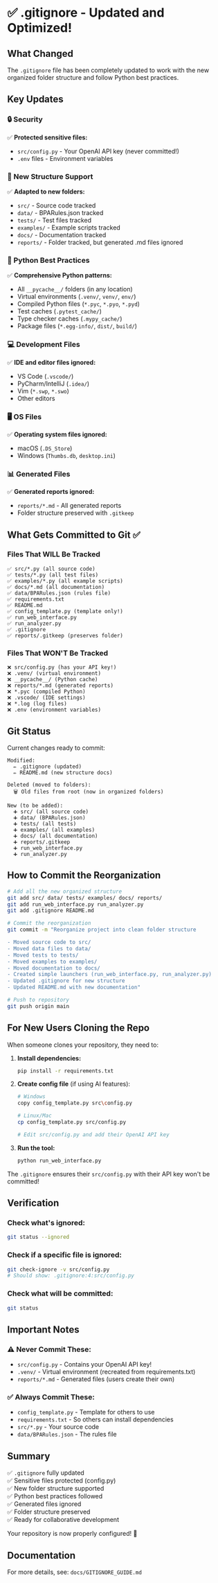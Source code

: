 # ✅ .gitignore - Updated and Optimized!

## What Changed

The `.gitignore` file has been completely updated to work with the new organized folder structure and follow Python best practices.

## Key Updates

### 🔒 Security
✅ **Protected sensitive files:**
- `src/config.py` - Your OpenAI API key (never committed!)
- `.env` files - Environment variables

### 📁 New Structure Support
✅ **Adapted to new folders:**
- `src/` - Source code tracked
- `data/` - BPARules.json tracked
- `tests/` - Test files tracked
- `examples/` - Example scripts tracked
- `docs/` - Documentation tracked
- `reports/` - Folder tracked, but generated .md files ignored

### 🐍 Python Best Practices
✅ **Comprehensive Python patterns:**
- All `__pycache__/` folders (in any location)
- Virtual environments (`.venv/`, `venv/`, `env/`)
- Compiled Python files (`*.pyc`, `*.pyo`, `*.pyd`)
- Test caches (`.pytest_cache/`)
- Type checker caches (`.mypy_cache/`)
- Package files (`*.egg-info/`, `dist/`, `build/`)

### 💻 Development Files
✅ **IDE and editor files ignored:**
- VS Code (`.vscode/`)
- PyCharm/IntelliJ (`.idea/`)
- Vim (`*.swp`, `*.swo`)
- Other editors

### 🖥️ OS Files
✅ **Operating system files ignored:**
- macOS (`.DS_Store`)
- Windows (`Thumbs.db`, `desktop.ini`)

### 📊 Generated Files
✅ **Generated reports ignored:**
- `reports/*.md` - All generated reports
- Folder structure preserved with `.gitkeep`

## What Gets Committed to Git ✅

### Files That WILL Be Tracked
```
✅ src/*.py (all source code)
✅ tests/*.py (all test files)
✅ examples/*.py (all example scripts)
✅ docs/*.md (all documentation)
✅ data/BPARules.json (rules file)
✅ requirements.txt
✅ README.md
✅ config_template.py (template only!)
✅ run_web_interface.py
✅ run_analyzer.py
✅ .gitignore
✅ reports/.gitkeep (preserves folder)
```

### Files That WON'T Be Tracked
```
❌ src/config.py (has your API key!)
❌ .venv/ (virtual environment)
❌ __pycache__/ (Python cache)
❌ reports/*.md (generated reports)
❌ *.pyc (compiled Python)
❌ .vscode/ (IDE settings)
❌ *.log (log files)
❌ .env (environment variables)
```

## Git Status

Current changes ready to commit:

```
Modified:
  ✏️ .gitignore (updated)
  ✏️ README.md (new structure docs)

Deleted (moved to folders):
  🗑️ Old files from root (now in organized folders)

New (to be added):
  ➕ src/ (all source code)
  ➕ data/ (BPARules.json)
  ➕ tests/ (all tests)
  ➕ examples/ (all examples)
  ➕ docs/ (all documentation)
  ➕ reports/.gitkeep
  ➕ run_web_interface.py
  ➕ run_analyzer.py
```

## How to Commit the Reorganization

```bash
# Add all the new organized structure
git add src/ data/ tests/ examples/ docs/ reports/
git add run_web_interface.py run_analyzer.py
git add .gitignore README.md

# Commit the reorganization
git commit -m "Reorganize project into clean folder structure

- Moved source code to src/
- Moved data files to data/
- Moved tests to tests/
- Moved examples to examples/
- Moved documentation to docs/
- Created simple launchers (run_web_interface.py, run_analyzer.py)
- Updated .gitignore for new structure
- Updated README.md with new documentation"

# Push to repository
git push origin main
```

## For New Users Cloning the Repo

When someone clones your repository, they need to:

1. **Install dependencies:**
   ```bash
   pip install -r requirements.txt
   ```

2. **Create config file** (if using AI features):
   ```bash
   # Windows
   copy config_template.py src\config.py
   
   # Linux/Mac
   cp config_template.py src/config.py
   
   # Edit src/config.py and add their OpenAI API key
   ```

3. **Run the tool:**
   ```bash
   python run_web_interface.py
   ```

The `.gitignore` ensures their `src/config.py` with their API key won't be committed!

## Verification

### Check what's ignored:
```bash
git status --ignored
```

### Check if a specific file is ignored:
```bash
git check-ignore -v src/config.py
# Should show: .gitignore:4:src/config.py
```

### Check what will be committed:
```bash
git status
```

## Important Notes

### ⚠️ Never Commit These:
- `src/config.py` - Contains your OpenAI API key!
- `.venv/` - Virtual environment (recreated from requirements.txt)
- `reports/*.md` - Generated files (users create their own)

### ✅ Always Commit These:
- `config_template.py` - Template for others to use
- `requirements.txt` - So others can install dependencies
- `src/*.py` - Your source code
- `data/BPARules.json` - The rules file

## Summary

✅ `.gitignore` fully updated  
✅ Sensitive files protected (config.py)  
✅ New folder structure supported  
✅ Python best practices followed  
✅ Generated files ignored  
✅ Folder structure preserved  
✅ Ready for collaborative development  

Your repository is now properly configured! 🎉

## Documentation

For more details, see: `docs/GITIGNORE_GUIDE.md`
